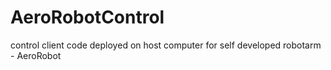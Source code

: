 # AeroRobotControl
control client code deployed on host computer for self developed  robotarm - AeroRobot
